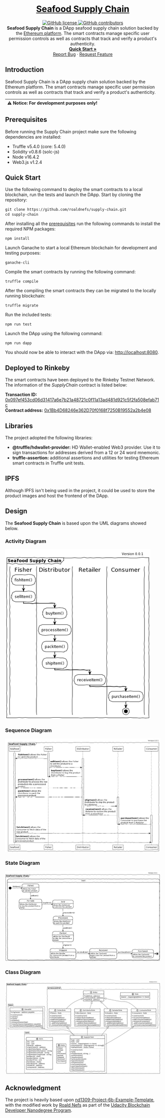 <a href="https://github.com/roaldnefs/supply-chain" style="color: black;">
    <h1 align="center">Seafood Supply Chain</h1>
</a>
<p align="center">
    <a href="https://raw.githubusercontent.com/roaldnefs/supply-chain/main/LICENSE">
        <img src="https://img.shields.io/github/license/roaldnefs/supply-chain?color=blue&style=for-the-badge"
            alt="GitHub license">
    </a>
    <a href="https://github.com/roaldnefs/supply-chain/graphs/contributors">
        <img src="https://img.shields.io/github/contributors/roaldnefs/supply-chain?style=for-the-badge&color=blue"
            alt="GitHub contributors">
    </a>
    </br>
    <b>Seafood Supply Chain</b> is a DApp seafood supply chain solution backed by the <a href="https://ethereum.org/">Ethereum platform</a>. The smart contracts manage specific user permission controls as well as contracts that track and verify a product's authenticity.
    <br />
    <a href="https://github.com/roaldnefs/supply-chain/blob/main/README.md#quick-start"><strong>Quick Start »</strong></a>
    <br />
    <a href="https://github.com/roaldnefs/supply-chain/issues/new?title=Bug%3A">Report Bug</a>
    ·
    <a href="https://github.com/roaldnefs/supply-chain/issues/new?&title=Feature+Request%3A">Request Feature</a>
</p>

## Introduction
Seafood Supply Chain is a DApp supply chain solution backed by the Ethereum platform. The smart contracts manage specific user permission controls as well as contracts that track and verify a product's authenticity.

| ⚠️ **Notice**: For development purposes only! |
| --- |

## Prerequisites
Before running the Supply Chain project make sure the following dependencies are installed:

* Truffle v5.4.0 (core: 5.4.0)
* Solidity v0.8.6 (solc-js)
* Node v16.4.2
* Web3.js v1.2.4

## Quick Start
Use the following command to deploy the smart contracts to a local blockchain, run the tests and launch the DApp. Start by cloning the repository:

```
git clone https://github.com/roaldnefs/supply-chain.git
cd supply-chain
```

After installing all the [prerequisites](#prerequisites) run the following commands to install the required NPM packages:

```
npm install
```

Launch Ganache to start a local Ethereum blockchain for development and testing purposes:

```
ganache-cli
```

Compile the smart contracts by running the following command:

```
truffle compile
```

After the compiling the smart contracts they can be migrated to the locally running blockchain:

```
truffle migrate
```

Run the included tests:

```
npm run test
```

Launch the DApp using the following command:

```
npm run dapp
```

You should now be able to interact with the DApp via: [http://localhost:8080](http://localhost:8080).

## Deployed to Rinkeby
The smart contracts have been deployed to the Rinkeby Testnet Network. The information of the _SupplyChain_ contract is listed below:

**Transaction ID:** [0x097ef453cd06d31417a6e7b21a48721c0f11a13ad481d921c5f2fa508efab71c](https://rinkeby.etherscan.io/tx/0x097ef453cd06d31417a6e7b21a48721c0f11a13ad481d921c5f2fa508efab71c)<br />
**Contract address:** [0x1Bb4D68246e362D70f0168f7250B19552a2b4e08](https://rinkeby.etherscan.io/address/0x1bb4d68246e362d70f0168f7250b19552a2b4e08)

## Libraries
The project adopted the following libraries:

* **@truffle/hdwallet-provider:** HD Wallet-enabled Web3 provider. Use it to sign transactions for addresses derived from a 12 or 24 word mnemonic.
* **truffle-assertion:** additional assertions and utilities for testing Ethereum smart contracts in Truffle unit tests.

## IPFS
Although IPFS isn't being used in the project, it could be used to store the product images and host the frontend of the DApp.

## Design
The **Seafood Supply Chain** is based upon the UML diagrams showed below.

### Activity Diagram
![Activity diagram of the Seafood Supply Chain](diagrams/activity.png?raw=true "Activity diagram of the Seafood Supply Chain")

### Sequence Diagram
![Sequence diagram of the Seafood Supply Chain](diagrams/sequence.png?raw=true "Sequence diagram of the Seafood Supply Chain")

### State Diagram
![State diagram of the Seafood Supply Chain](diagrams/state.png?raw=true "State diagram of the Seafood Supply Chain")


### Class Diagram
![Class diagram of the Seafood Supply Chain](diagrams/class.png?raw=true "Class diagram of the Seafood Supply Chain")

## Acknowledgment
The project is heavily based upon [nd1309-Project-6b-Example-Template](https://github.com/udacity/nd1309-Project-6b-Example-Template), with the modified work by [Roald Nefs](https://github.com/roaldnefs) as part of the [Udacity Blockchain Developer Nanodegree Program](https://www.udacity.com/course/blockchain-developer-nanodegree--nd1309).
